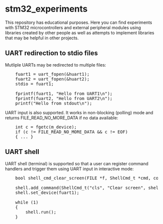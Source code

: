 # stm32_experiments

This repository has educational purposes. Here you can find experiments with STM32 microcontrollers and external peripheral modules using libraries created by other people as well as attempts to implement libraries that may be helpful in other projects.

## UART redirection to stdio files
Mutliple UARTs may be redirected to multiple files:
<pre>
    fuart1 = uart_fopen(&huart1);
    fuart2 = uart_fopen(&huart2);
    stdio = fuart1;
   
    fprintf(fuart1, "Hello from UART1\n");
    fprintf(fuart2, "Hello from UART2\n");
    printf("Hello from stdout\n");
</pre>

UART input is also supported. It works in non-blocking (polling) mode and returns FILE_READ_NO_MORE_DATA if no data available:
<pre>
    int c = fgetc(m_device);
    if (c != FILE_READ_NO_MORE_DATA && c != EOF)
    { ... }
</pre>

## UART shell
UART shell (terminal) is supported so that a user can register command handlers and trigger them using UART input in interactive mode:
<pre>
    bool shell_cmd_clear_screen(FILE *f, ShellCmd_t *cmd, const char *s);

    shell.add_command(ShellCmd_t("cls", "Clear screen", shell_cmd_clear_screen));
    shell.set_device(fuart1);
  
    while (1)
    {
        shell.run();
    }
</pre>
